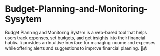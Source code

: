 # Budget-Planning-and-Monitoring-Sysytem
Budget Planning and Monitoring System is a web-based tool that helps users track expenses, set budgets, and get insights into their financial habits. It provides an intuitive interface for managing income and expenses while offering alerts and suggestions to improve financial planning. 🚀💰
